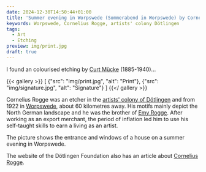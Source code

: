 ```yaml
---
date: 2024-12-30T14:50:44+01:00
title: 'Summer evening in Worpswede (Sommerabend in Worpswede) by Cornelius Rogge (1874 - 1936)'
keywords: Worpswede, Cornelius Rogge, artists' colony Dötlingen
tags:
  - Art
  - Etching
preview: img/print.jpg
draft: true
---
```


I found an colourised etching by [Curt Mücke](https://de.wikipedia.org/wiki/Curt_M%C3%BCcke) (1885-1940)...
<!--more-->

{{< gallery >}}
[
  {"src": "img/print.jpg", "alt": "Print"},
  {"src": "img/signature.jpg", "alt": "Signature"}
]
{{</ gallery >}}

Cornelius Rogge was an etcher in the [artists' colony of Dötlingen](https://de.wikipedia.org/wiki/K%C3%BCnstlerkolonie_D%C3%B6tlingen) and from 1922 in [Worpswede](https://de.wikipedia.org/wiki/Worpswede), about 60 kilometres away. His motifs mainly depict the North German landscape and he was the brother of [Emy Rogge](https://de.wikipedia.org/wiki/Emy_Rogge). After working as an export merchant, the period of inflation led him to use his self-taught skills to earn a living as an artist.

The picture shows the entrance and windows of a house on a summer evening in Worpswede.

The website of the Dötlingen Foundation also has an article about [Cornelius Rogge](http://www.kuenstlerkolonie-doetlingen.de/cornelius-rogge.html).
